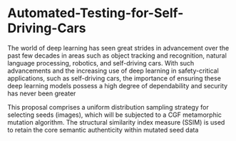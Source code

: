 # Automated-Testing-for-Self-Driving-Cars

The world of deep learning has seen great strides in advancement over the past few decades in areas such as object tracking and recognition, natural language processing, robotics, and self-driving cars. With such advancements and the increasing use of deep learning in safety-critical applications, such as self-driving cars, the importance of ensuring these deep learning models possess a high degree of dependability and security has never been greater

This proposal comprises a uniform distribution sampling strategy for selecting seeds (images), which will be subjected to a CGF metamorphic mutation algorithm. The structural similarity index measure (SSIM) is used to retain the core semantic authenticity within mutated seed data

